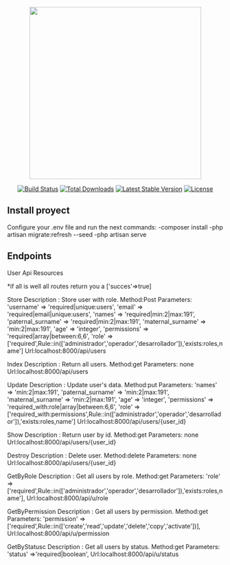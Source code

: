 <p align="center"><img src="https://res.cloudinary.com/dtfbvvkyp/image/upload/v1566331377/laravel-logolockup-cmyk-red.svg" width="400"></p>

<p align="center">
<a href="https://travis-ci.org/laravel/framework"><img src="https://travis-ci.org/laravel/framework.svg" alt="Build Status"></a>
<a href="https://packagist.org/packages/laravel/framework"><img src="https://poser.pugx.org/laravel/framework/d/total.svg" alt="Total Downloads"></a>
<a href="https://packagist.org/packages/laravel/framework"><img src="https://poser.pugx.org/laravel/framework/v/stable.svg" alt="Latest Stable Version"></a>
<a href="https://packagist.org/packages/laravel/framework"><img src="https://poser.pugx.org/laravel/framework/license.svg" alt="License"></a>
</p>

## Install proyect

Configure your .env file and run the next commands:
-composer install
-php artisan migrate:refresh --seed
-php artisan serve


## Endpoints

User Api Resources

*if all is well all routes return you a ['succes'=>true]

Store 
Description : Store user with role.
Method:Post
Parameters: 'username' => 'required|unique:users',
            'email' => 'required|email|unique:users',
            'names' => 'required|min:2|max:191',
            'paternal_surname' => 'required|min:2|max:191',
            'maternal_surname' => 'min:2|max:191',
            'age' => 'integer',
            'permissions' => 'required|array|between:6,6',
            'role' => ['required',Rule::in(['administrador','operador','desarrollador']),'exists:roles,name']
Url:localhost:8000/api/users

Index 
Description : Return all users.
Method:get
Parameters: none
Url:localhost:8000/api/users

Update 
Description : Update user's data.
Method:put
Parameters: 'names' => 'min:2|max:191',
            'paternal_surname' => 'min:2|max:191',
            'maternal_surname' => 'min:2|max:191',
            'age' => 'integer',
            'permissions' => 'required_with:role|array|between:6,6',
            'role' => ['required_with:permissions',Rule::in(['administrador','operador','desarrollador']),'exists:roles,name']
Url:localhost:8000/api/users/{user_id}

Show 
Description : Return user by id.
Method:get
Parameters: none
Url:localhost:8000/api/users/{user_id}

Destroy 
Description : Delete user.
Method:delete
Parameters: none
Url:localhost:8000/api/users/{user_id}

GetByRole 
Description : Get all users by role.
Method:get
Parameters:  'role' => ['required',Rule::in(['administrador','operador','desarrollador']),'exists:roles,name'],
Url:localhost:8000/api/u/role


GetByPermission 
Description : Get all users by permission.
Method:get
Parameters:  'permission' => ['required',Rule::in(['create','read','update','delete','copy','activate'])],
Url:localhost:8000/api/u/permission

GetByStatusc 
Description : Get all users by status.
Method:get
Parameters:   'status' =>'required|boolean',
Url:localhost:8000/api/u/status

